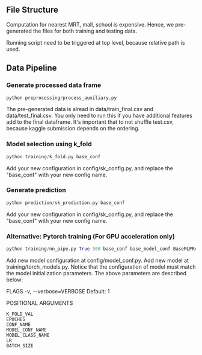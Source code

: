 ## File Structure

Computation for nearest MRT, mall, school is expensive. Hence, we pre-generated the files for both training and testing data.

Running script need to be triggered at top level, because relative path is used.

## Data Pipeline

### Generate processed data frame

```python
python preprocessing/process_auxiliary.py
```

The pre-generated data is alread in data/train_final.csv and data/test_final.csv. You only need to run this if you have additional features add to the final dataframe. It's important that to not shuffle test.csv, because kaggle submission depends on the ordering. 

### Model selection using k_fold

```python
python training/k_fold.py base_conf 
```

Add your new configuration in config/sk_config.py, and replace the "base_conf" with your new config name. 

### Generate prediction

```python
python prediction/sk_prediction.py base_conf 
```

Add your new configuration in config/sk_config.py, and replace the "base_conf" with your new config name.

### Alternative: Pytorch training (For GPU acceleration only)

```python
python training/nn_pipe.py True 500 base_conf base_model_conf BaseMLPRegressor 0.001 128 0
```

Add new model configuration at config/model_conf.py. Add new model at training/torch_models.py. Notice that the configuration of model must match the model initialization parameters. The above parameters are described below:

FLAGS
    -v, --verbose=VERBOSE
        Default: 1

POSITIONAL ARGUMENTS

    K_FOLD_VAL
    EPOCHES
    CONF_NAME
    MODEL_CONF_NAME
    MODEL_CLASS_NAME
    LR
    BATCH_SIZE
